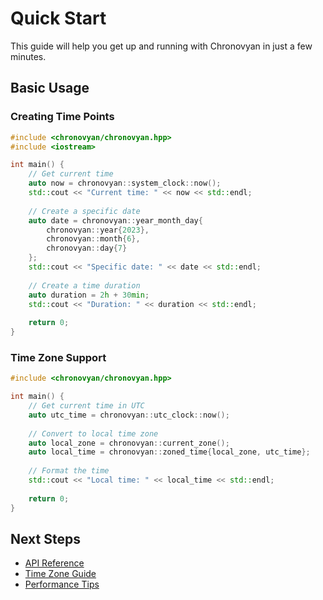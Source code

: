 # Quick Start

This guide will help you get up and running with Chronovyan in just a few minutes.

## Basic Usage

### Creating Time Points

```cpp
#include <chronovyan/chronovyan.hpp>
#include <iostream>

int main() {
    // Get current time
    auto now = chronovyan::system_clock::now();
    std::cout << "Current time: " << now << std::endl;
    
    // Create a specific date
    auto date = chronovyan::year_month_day{
        chronovyan::year{2023},
        chronovyan::month{6},
        chronovyan::day{7}
    };
    std::cout << "Specific date: " << date << std::endl;
    
    // Create a time duration
    auto duration = 2h + 30min;
    std::cout << "Duration: " << duration << std::endl;
    
    return 0;
}
```

### Time Zone Support

```cpp
#include <chronovyan/chronovyan.hpp>

int main() {
    // Get current time in UTC
    auto utc_time = chronovyan::utc_clock::now();
    
    // Convert to local time zone
    auto local_zone = chronovyan::current_zone();
    auto local_time = chronovyan::zoned_time{local_zone, utc_time};
    
    // Format the time
    std::cout << "Local time: " << local_time << std::endl;
    
    return 0;
}
```

## Next Steps

- [API Reference](../api/chrono.md)
- [Time Zone Guide](../guides/timezones.md)
- [Performance Tips](../guides/performance.md)
